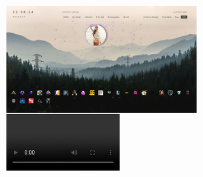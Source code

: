 ![preview](https://github.com/Joravs/LivelyWallpaper/blob/master/wallpapers/Test/preview.png)
![preview](https://github.com/Joravs/LivelyWallpaper/blob/master/wallpapers/Test/preview.mp4)